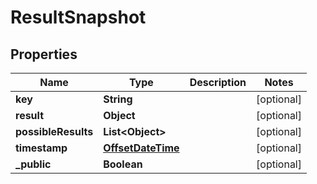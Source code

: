 
# ResultSnapshot

## Properties
Name | Type | Description | Notes
------------ | ------------- | ------------- | -------------
**key** | **String** |  |  [optional]
**result** | **Object** |  |  [optional]
**possibleResults** | **List&lt;Object&gt;** |  |  [optional]
**timestamp** | [**OffsetDateTime**](OffsetDateTime.md) |  |  [optional]
**_public** | **Boolean** |  |  [optional]




